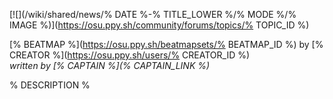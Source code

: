 [![](/wiki/shared/news/% DATE %-% TITLE_LOWER %/% MODE %/% IMAGE %)](https://osu.ppy.sh/community/forums/topics/% TOPIC_ID %)

[% BEATMAP %](https://osu.ppy.sh/beatmapsets/% BEATMAP_ID %) by [% CREATOR %](https://osu.ppy.sh/users/% CREATOR_ID %)  
*written by [% CAPTAIN %](% CAPTAIN_LINK %)*

% DESCRIPTION %